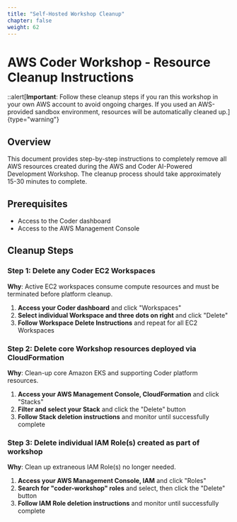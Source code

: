 ```yaml
---
title: "Self-Hosted Workshop Cleanup"
chapter: false
weight: 62
---
```

# AWS Coder Workshop - Resource Cleanup Instructions

::alert[**Important**: Follow these cleanup steps if you ran this workshop in your own AWS account to avoid ongoing charges. If you used an AWS-provided sandbox environment, resources will be automatically cleaned up.]{type="warning"}

## Overview

This document provides step-by-step instructions to completely remove all AWS resources created during the AWS and Coder AI-Powered Development Workshop. The cleanup process should take approximately 15-30 minutes to complete.

## Prerequisites

- Access to the Coder dashboard
- Access to the AWS Management Console

## Cleanup Steps

### Step 1: Delete any Coder EC2 Workspaces

**Why**: Active EC2 workspaces consume compute resources and must be terminated before platform cleanup.

1. **Access your Coder dashboard** and click "Workspaces"
2. **Select individual Workspace and three dots on right** and click "Delete"
3. **Follow Workspace Delete Instructions** and repeat for all EC2 Workspaces

### Step 2: Delete core Workshop resources deployed via CloudFormation

**Why**: Clean-up core Amazon EKS and supporting Coder platform resources.

1. **Access your AWS Management Console, CloudFormation** and click "Stacks"
2. **Filter and select your Stack** and click the "Delete" button
3. **Follow Stack deletion instructions** and monitor until successfully complete

### Step 3: Delete individual IAM Role(s) created as part of workshop

**Why**: Clean up extraneous IAM Role(s) no longer needed.

1. **Access your AWS Management Console, IAM** and click "Roles"
2. **Search for "coder-workshop" roles** and select, then click the "Delete" button
3. **Follow IAM Role deletion instructions** and monitor until successfully complete
